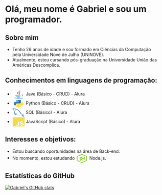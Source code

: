 # Olá, meu nome é Gabriel e sou um programador.

## Sobre mim
- Tenho 26 anos de idade e sou formado em Ciências da Computação pela Universidade Nove de Julho (UNINOVE).
- Atualmente, estou cursando pós-graduação na Universidade União das Américas Descomplica.

## Conhecimentos em linguagens de programação:
- <img align="center" alt="Java" height="30" width="40" src="https://raw.githubusercontent.com/devicons/devicon/master/icons/java/java-original.svg"> Java (Básico - CRUD) - Alura
- <img align="center" alt="Python" height="30" width="40" src="https://raw.githubusercontent.com/devicons/devicon/master/icons/python/python-original.svg"> Python (Básico - CRUD) - Alura
- <img align="center" alt="SQL" height="30" width="40" src="https://raw.githubusercontent.com/devicons/devicon/master/icons/mysql/mysql-original.svg"> SQL (Básico) - Alura
- <img align="center" alt="JavaScript" height="30" width="40" src="https://raw.githubusercontent.com/devicons/devicon/master/icons/javascript/javascript-plain.svg"> JavaScript (Básico) - Alura

## Interesses e objetivos:
- Estou buscando oportunidades na área de Back-end.
- No momento, estou estudando <img align="center" alt="Node.js" height="30" width="40" src="https://raw.githubusercontent.com/devicons/devicon/master/icons/nodejs/nodejs-original.svg"> Node.js.
## Estatísticas do GitHub
[![Gabriel's GitHub stats](https://github-readme-stats.vercel.app/api?username=GabrielLinharesBozzon)](https://github.com/anuraghazra/github-readme-stats)

